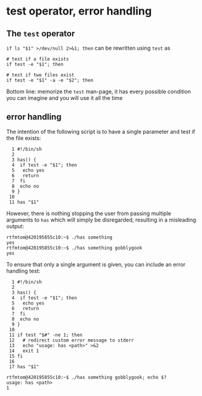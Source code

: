 # test operator, error handling

## The `test` operator
`if ls "$1" >/dev/null 2>&1; then` can be rewritten using `test` as 
```
# test if a file exists
if test -e "$1"; then

# test if two files exist
if test -e "$1" -a -e "$2"; then
```
Bottom line: memorize the `test` man-page, it has every possible condition you can imagine and you will use it all the time

## error handling
The intention of the following script is to have a single parameter and test if the file exists:
```
  1 #!/bin/sh
  2 
  3 has() {
  4  if test -e "$1"; then
  5   echo yes
  6   return
  7  fi
  8  echo no
  9 }
 10 
 11 has "$1"
```
However, there is nothing stopping the user from passing multiple arguments to `has` which will simply be disregarded, resulting in a misleading output:
```
rtfmtom@420195855c10:~$ ./has something       
yes
rtfmtom@420195855c10:~$ ./has something gobblygook
yes
```
To ensure that only a single argument is given, you can include an error handling test:
```
  1 #!/bin/sh
  2 
  3 has() {
  4  if test -e "$1"; then
  5   echo yes
  6   return
  7  fi
  8  echo no
  9 }
 10 
 11 if test "$#" -ne 1; then 
 12   # redirect custom error message to stderr
 13   echo "usage: has <path>" >&2
 14   exit 1
 15 fi
 16 
 17 has "$1"

rtfmtom@420195855c10:~$ ./has something gobblygook; echo $?
usage: has <path>
1
```

